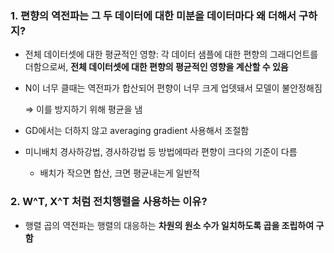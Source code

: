 ### 1. 편향의 역전파는 그 두 데이터에 대한 미분을 데이터마다 왜 더해서 구하지?

- 전체 데이터셋에 대한 평균적인 영향:
각 데이터 샘플에 대한 편향의 그래디언트를 더함으로써, **전체 데이터셋에 대한 편향의 평균적인 영향을 계산할 수 있음**
- N이 너무 클때는 역전파가 합산되어 편향이 너무 크게 업뎃돼서 모델이 불안정해짐
    
    ⇒ 이를 방지하기 위해 평균을 냄
    
- GD에서는 더하지 않고 averaging gradient 사용해서 조절함
- 미니배치 경사하강법, 경사하강법 등 방법에따라 편향이 크다의 기준이 다름
    - 배치가 작으면 합산, 크면 평균내는게 일반적

### 2. W^T, X^T 처럼 전치행렬을 사용하는 이유?

- 행렬 곱의 역전파는 행렬의 대응하는 **차원의 원소 수가 일치하도록 곱을 조립하여 구함**
